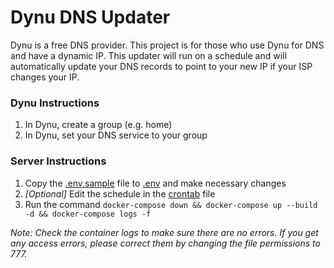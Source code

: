 # Dynu DNS Updater
Dynu is a free DNS provider. This project is for those who use Dynu for DNS and have a dynamic IP. This updater will run on a schedule and will automatically update your DNS records to point to your new IP if your ISP changes your IP.

### Dynu Instructions
1. In Dynu, create a group (e.g. home)
1. In Dynu, set your DNS service to your group

### Server Instructions
1. Copy the [.env.sample](./.env.sample) file to [.env](./.env) and make necessary changes
1. *[Optional]* Edit the schedule in the [crontab](./build/crontab) file
1. Run the command ```docker-compose down && docker-compose up --build -d && docker-compose logs -f```

*Note: Check the container logs to make sure there are no errors. If you get any access errors, please correct them by changing the file permissions to 777.*
